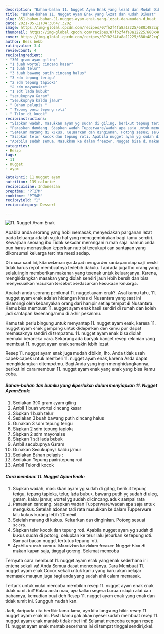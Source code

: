 ```yaml
---
description: "Bahan-bahan 11. Nugget Ayam Enak yang lezat dan Mudah Dibuat"
title: "Bahan-bahan 11. Nugget Ayam Enak yang lezat dan Mudah Dibuat"
slug: 851-bahan-bahan-11-nugget-ayam-enak-yang-lezat-dan-mudah-dibuat
date: 2021-05-11T04:30:47.320Z
image: https://img-global.cpcdn.com/recipes/07fb2f4fa8a12225/680x482cq70/11-nugget-ayam-enak-foto-resep-utama.jpg
thumbnail: https://img-global.cpcdn.com/recipes/07fb2f4fa8a12225/680x482cq70/11-nugget-ayam-enak-foto-resep-utama.jpg
cover: https://img-global.cpcdn.com/recipes/07fb2f4fa8a12225/680x482cq70/11-nugget-ayam-enak-foto-resep-utama.jpg
author: Bess Webb
ratingvalue: 3.4
reviewcount: 4
recipeingredient:
- "300 gram ayam giling"
- "1 buah wortel cincang kasar"
- "1 buah telur"
- "3 buah bawang putih cincang halus"
- "3 sdm tepung terigu"
- "2 sdm tepung tapioka"
- "2 sdm mayonaise"
- "1 sdt lada bubuk"
- "secukupnya Garam"
- "Secukupnya kaldu jamur"
- " Bahan pelapis "
- " Tepung panirtepung roti"
- " Telor di kocok"
recipeinstructions:
- "Siapkan wadah, masukkan ayam yg sudah di giling, berikut tepung terigu, tepung tapioka, telur, lada bubuk, bawang putih yg sudah di uleg, garam, kaldu jamur, wortel yg sudah di cincang. aduk sampai rata"
- "Panaskan dandang. Siapkan wadah Tupperware/wadah apa saja untuk mengukus. Setelah adonan tadi rata masukkan ke dalam Tupperware lalu kukus kurang lebih 20menit"
- "Setelah matang di kukus. Keluarkan dan dinginkan. Potong sesuai selera."
- "Siapkan telor kocok dan tepung roti. Apabila nugget ayam yg sudah di kukus sudah di potong, celupkan ke telur lalu jeburkan ke tepung roti. Sampai badan nugget tertutup tepung roti."
- "Apabila sudah semua. Masukkan ke dalam freezer. Nugget bisa di makan kapan saja, tinggal goreng. Selamat mencoba"
categories:
- Resep
tags:
- 11
- nugget
- ayam

katakunci: 11 nugget ayam 
nutrition: 139 calories
recipecuisine: Indonesian
preptime: "PT27M"
cooktime: "PT54M"
recipeyield: "1"
recipecategory: Dessert

---
```



![11. Nugget Ayam Enak](https://img-global.cpcdn.com/recipes/07fb2f4fa8a12225/680x482cq70/11-nugget-ayam-enak-foto-resep-utama.jpg)

Apabila anda seorang yang hobi memasak, menyediakan panganan lezat pada keluarga adalah suatu hal yang menggembirakan bagi kamu sendiri. Kewajiban seorang ibu Tidak sekadar menangani rumah saja, namun anda pun harus memastikan keperluan nutrisi tercukupi dan santapan yang dikonsumsi keluarga tercinta mesti sedap.

Di masa  saat ini, kita sebenarnya dapat mengorder santapan siap saji meski tidak harus repot membuatnya terlebih dahulu. Tapi ada juga lho orang yang selalu ingin memberikan makanan yang terenak untuk keluarganya. Karena, menghidangkan masakan yang diolah sendiri jauh lebih bersih dan bisa menyesuaikan masakan tersebut berdasarkan kesukaan keluarga. 



Apakah anda seorang penikmat 11. nugget ayam enak?. Asal kamu tahu, 11. nugget ayam enak adalah hidangan khas di Nusantara yang saat ini disenangi oleh kebanyakan orang dari hampir setiap tempat di Nusantara. Kamu bisa membuat 11. nugget ayam enak hasil sendiri di rumah dan boleh jadi santapan kesenanganmu di akhir pekanmu.

Kamu tak perlu bingung untuk menyantap 11. nugget ayam enak, karena 11. nugget ayam enak gampang untuk didapatkan dan kamu pun dapat memasaknya sendiri di tempatmu. 11. nugget ayam enak bisa diolah memalui beraneka cara. Sekarang ada banyak banget resep kekinian yang membuat 11. nugget ayam enak semakin lebih lezat.

Resep 11. nugget ayam enak juga mudah dibikin, lho. Anda tidak usah capek-capek untuk membeli 11. nugget ayam enak, karena Anda dapat menghidangkan ditempatmu. Bagi Anda yang ingin menghidangkannya, berikut ini cara membuat 11. nugget ayam enak yang enak yang bisa Kamu coba.

<!--inarticleads1-->

##### Bahan-bahan dan bumbu yang diperlukan dalam menyiapkan 11. Nugget Ayam Enak:

1. Sediakan 300 gram ayam giling
1. Ambil 1 buah wortel cincang kasar
1. Siapkan 1 buah telur
1. Sediakan 3 buah bawang putih cincang halus
1. Gunakan 3 sdm tepung terigu
1. Siapkan 2 sdm tepung tapioka
1. Siapkan 2 sdm mayonaise
1. Siapkan 1 sdt lada bubuk
1. Ambil secukupnya Garam
1. Gunakan Secukupnya kaldu jamur
1. Sediakan  Bahan pelapis :
1. Sediakan  Tepung panir/tepung roti
1. Ambil  Telor di kocok




<!--inarticleads2-->

##### Cara membuat 11. Nugget Ayam Enak:

1. Siapkan wadah, masukkan ayam yg sudah di giling, berikut tepung terigu, tepung tapioka, telur, lada bubuk, bawang putih yg sudah di uleg, garam, kaldu jamur, wortel yg sudah di cincang. aduk sampai rata
1. Panaskan dandang. Siapkan wadah Tupperware/wadah apa saja untuk mengukus. Setelah adonan tadi rata masukkan ke dalam Tupperware lalu kukus kurang lebih 20menit
1. Setelah matang di kukus. Keluarkan dan dinginkan. Potong sesuai selera.
1. Siapkan telor kocok dan tepung roti. Apabila nugget ayam yg sudah di kukus sudah di potong, celupkan ke telur lalu jeburkan ke tepung roti. Sampai badan nugget tertutup tepung roti.
1. Apabila sudah semua. Masukkan ke dalam freezer. Nugget bisa di makan kapan saja, tinggal goreng. Selamat mencoba




Ternyata cara membuat 11. nugget ayam enak yang enak sederhana ini enteng sekali ya! Anda Semua dapat mencobanya. Cara Membuat 11. nugget ayam enak Cocok sekali untuk kamu yang baru akan belajar memasak maupun juga bagi anda yang sudah ahli dalam memasak.

Tertarik untuk mulai mencoba membikin resep 11. nugget ayam enak enak tidak rumit ini? Kalau anda mau, ayo kalian segera buruan siapin alat dan bahannya, kemudian buat deh Resep 11. nugget ayam enak yang enak dan tidak rumit ini. Sungguh mudah kan. 

Jadi, daripada kita berfikir lama-lama, ayo kita langsung bikin resep 11. nugget ayam enak ini. Pasti kamu gak akan nyesel sudah membuat resep 11. nugget ayam enak mantab tidak ribet ini! Selamat mencoba dengan resep 11. nugget ayam enak mantab sederhana ini di tempat tinggal sendiri,oke!.


